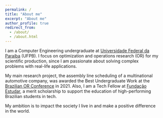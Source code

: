 ```yaml
---
permalink: /
title: "About me"
excerpt: "About me"
author_profile: true
redirect_from: 
  - /about/
  - /about.html
---
```


I am a Computer Engineering undergraduate at [Universidade Federal da Paraíba](https://www.ufpb.br/) (UFPB). I focus on optimization and operations research (OR) for my scientific production, since I am passionate about solving complex problems with real-life applications.

My main research project, the assembly line scheduling of a multinational automotive company, was awarded the Best Undergraduate Work at the [Brazilian OR Conference](https://sbpo2021.galoa.com.br/) in 2021. Also, I am a Tech Fellow at [Fundação Estudar](https://www.estudar.org.br/), a merit scholarship to support the education of high-performing Brazilian students in tech.

My ambition is to impact the society I live in and make a positive difference in the world.
